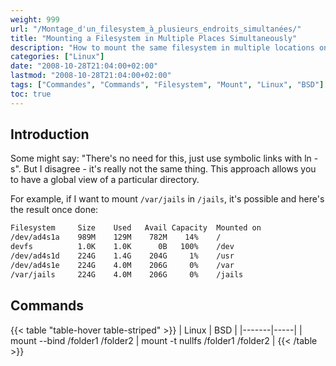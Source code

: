 ```yaml
---
weight: 999
url: "/Montage_d'un_filesystem_à_plusieurs_endroits_simultanées/"
title: "Mounting a Filesystem in Multiple Places Simultaneously"
description: "How to mount the same filesystem in multiple locations on Linux and BSD systems."
categories: ["Linux"]
date: "2008-10-28T21:04:00+02:00"
lastmod: "2008-10-28T21:04:00+02:00"
tags: ["Commandes", "Commands", "Filesystem", "Mount", "Linux", "BSD"]
toc: true
---
```


## Introduction

Some might say: "There's no need for this, just use symbolic links with ln -s". But I disagree - it's really not the same thing. This approach allows you to have a global view of a particular directory.

For example, if I want to mount `/var/jails` in `/jails`, it's possible and here's the result once done:

```bash
Filesystem     Size    Used   Avail Capacity  Mounted on
/dev/ad4s1a    989M    129M    782M    14%    /
devfs          1.0K    1.0K      0B   100%    /dev
/dev/ad4s1d    224G    1.4G    204G     1%    /usr
/dev/ad4s1e    224G    4.0M    206G     0%    /var
/var/jails     224G    4.0M    206G     0%    /jails
```

## Commands

{{< table "table-hover table-striped" >}}
| Linux | BSD |
|-------|-----|
| mount --bind /folder1 /folder2 | mount -t nullfs /folder1 /folder2 |
{{< /table >}}
